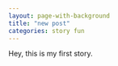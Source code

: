 ```yaml
---
layout: page-with-background
title: "new post"
categories: story fun
---
```


<!--
date: 2020-09-19 12:35:08 -0000
author: HeyG
![Test image](https://media.nationalgeographic.org/assets/photos/185/998/8bee0514-b0eb-4974-aeab-61e0bf16e9d0.jpg)
-->


Hey, this is my first story.
